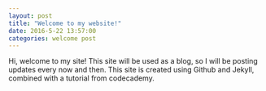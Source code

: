 ```yaml
---
layout: post
title: "Welcome to my website!"
date: 2016-5-22 13:57:00
categories: welcome post
---
```

Hi, welcome to my site!  This site will be used as a blog, so I will be posting updates every now and then.  This site is created using 
Github and Jekyll, combined with a tutorial from codecademy.
